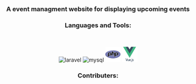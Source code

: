 <h3 align="center">A event managment website for displaying upcoming events</h3>



<h3 align="center">Languages and Tools:</h3><br>

<p align="center">  <img src="https://laravel.com/img/logomark.min.svg" alt="laravel" width="40" height="40"/> <img src="https://labs.mysql.com/common/logos/mysql-logo.svg?v2" alt="mysql" width="40" height="40"/> <img src="https://raw.githubusercontent.com/devicons/devicon/master/icons/php/php-original.svg" alt="php" width="40" height="40"/> <img src="https://raw.githubusercontent.com/devicons/devicon/master/icons/vuejs/vuejs-original-wordmark.svg" alt="vuejs" width="40" height="40"/>  </p>


<h3 align="center">Contributers:</h3><br>
